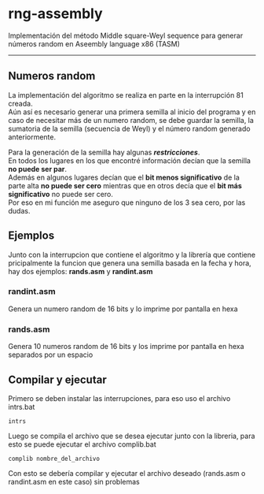 # rng-assembly

Implementación del método Middle square-Weyl sequence para generar números random en Aseembly language x86 (TASM)

---

## Numeros random

La implementación del algoritmo se realiza en parte en la interrupción 81 creada.<br>
Aún así es necesario generar una primera semilla al inicio del programa y en caso de necesitar más de un numero random, se debe guardar la semilla, la sumatoria de la semilla (secuencia de Weyl) y el número random generado anteriormente.

Para la generación de la semilla hay algunas ***restricciones***.<br>
En todos los lugares en los que encontré información decían que la semilla **no puede ser par**.<br>
Además en algunos lugares decían que el **bit menos significativo** de la parte alta **no puede ser cero** mientras que en otros decía que el **bit más significativo** no puede ser cero.<br>
Por eso en mi función me aseguro que ninguno de los 3 sea cero, por las dudas.

## Ejemplos

Junto con la interrupcion que contiene el algoritmo y la librería que contiene pricipalmente la funcion que genera una semilla basada en la fecha y hora, hay dos ejemplos: **rands.asm** y **randint.asm**

### randint.asm

Genera un numero random de 16 bits y lo imprime por pantalla en hexa

### rands.asm

Genera 10 numeros random de 16 bits y los imprime por pantalla en hexa separados por un espacio

## Compilar y ejecutar

Primero se deben instalar las interrupciones, para eso uso el archivo intrs.bat

```DOS
intrs

```

Luego se compila el archivo que se desea ejecutar junto con la libreria, para esto se puede ejecutar el archivo complib.bat

```DOS
complib nombre_del_archivo

```

Con esto se debería compilar y ejecutar el archivo deseado (rands.asm o randint.asm en este caso) sin problemas